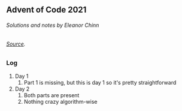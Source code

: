 ## Advent of Code 2021

###### Solutions and notes by Eleanor Chinn
###### [Source](https://adventofcode.com).

### Log

1. Day 1
    1. Part 1 is missing, but this is day 1 so it's pretty straightforward
2. Day 2
    1. Both parts are present
    2. Nothing crazy algorithm-wise